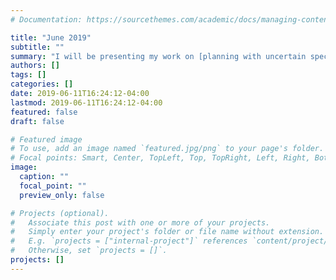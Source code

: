 ```yaml
---
# Documentation: https://sourcethemes.com/academic/docs/managing-content/

title: "June 2019"
subtitle: ""
summary: "I will be presenting my work on [planning with uncertain specifications](/project/puns) at RSS 20198"
authors: []
tags: []
categories: []
date: 2019-06-11T16:24:12-04:00
lastmod: 2019-06-11T16:24:12-04:00
featured: false
draft: false

# Featured image
# To use, add an image named `featured.jpg/png` to your page's folder.
# Focal points: Smart, Center, TopLeft, Top, TopRight, Left, Right, BottomLeft, Bottom, BottomRight.
image:
  caption: ""
  focal_point: ""
  preview_only: false

# Projects (optional).
#   Associate this post with one or more of your projects.
#   Simply enter your project's folder or file name without extension.
#   E.g. `projects = ["internal-project"]` references `content/project/deep-learning/index.md`.
#   Otherwise, set `projects = []`.
projects: []
---
```

